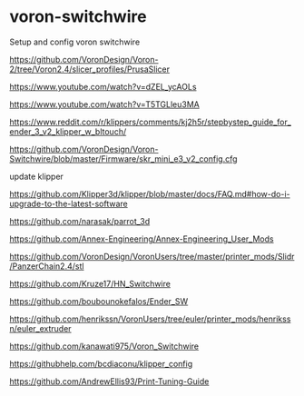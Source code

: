 # voron-switchwire
Setup and config voron switchwire

https://github.com/VoronDesign/Voron-2/tree/Voron2.4/slicer_profiles/PrusaSlicer

https://www.youtube.com/watch?v=dZEL_ycAOLs

https://www.youtube.com/watch?v=T5TGLleu3MA

https://www.reddit.com/r/klippers/comments/kj2h5r/stepbystep_guide_for_ender_3_v2_klipper_w_bltouch/

https://github.com/VoronDesign/Voron-Switchwire/blob/master/Firmware/skr_mini_e3_v2_config.cfg

update klipper 

https://github.com/Klipper3d/klipper/blob/master/docs/FAQ.md#how-do-i-upgrade-to-the-latest-software


https://github.com/narasak/parrot_3d


https://github.com/Annex-Engineering/Annex-Engineering_User_Mods

https://github.com/VoronDesign/VoronUsers/tree/master/printer_mods/Slidr/PanzerChain2.4/stl

https://github.com/Kruze17/HN_Switchwire

https://github.com/boubounokefalos/Ender_SW

https://github.com/henrikssn/VoronUsers/tree/euler/printer_mods/henrikssn/euler_extruder

https://github.com/kanawati975/Voron_Switchwire

https://githubhelp.com/bcdiaconu/klipper_config

https://github.com/AndrewEllis93/Print-Tuning-Guide

